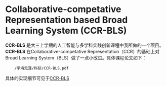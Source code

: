 # Collaborative-competative Representation based Broad Learning System (CCR-BLS)

**CCR-BLS** 是大三上学期的人工智能与多学科实践创新课程中我所做的一个项目。    
**CCR-BLS** 在Collaborative-competative Representation（CCR）的基础上对Broad Learning System（BLS）做了一点小改进。具体课程论文如下：  

```pdf
	/学海无涯/科研/CCR-BLS.pdf
```
<!-- <embed src="https://mozilla.github.io/pdf.js/web/viewer.html?file=/学海无涯/科研/CCR-BLS.pdf" height=800px; width=100%> -->
具体的实现细节可见于[CCR-BLS](https://github.com/WuGuangHeng/CCR_BLS)  
